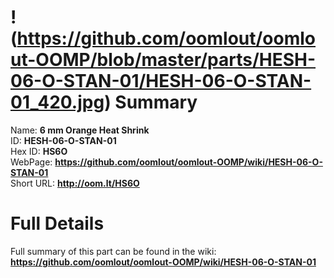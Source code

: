 
!(https://github.com/oomlout/oomlout-OOMP/blob/master/parts/HESH-06-O-STAN-01/HESH-06-O-STAN-01_420.jpg)
Summary
=================
  
Name: __6 mm Orange Heat Shrink__    
ID: __HESH-06-O-STAN-01__   
Hex ID: __HS6O__   
WebPage: __https://github.com/oomlout/oomlout-OOMP/wiki/HESH-06-O-STAN-01__   
Short URL: __http://oom.lt/HS6O__   

Full Details
==========================
Full summary of this part can be found in the wiki:   
__https://github.com/oomlout/oomlout-OOMP/wiki/HESH-06-O-STAN-01__    

